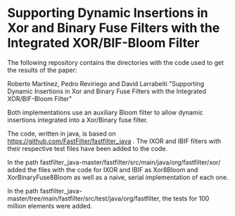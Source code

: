 # Supporting Dynamic Insertions in Xor and Binary Fuse Filters with the Integrated XOR/BIF-Bloom Filter

The following repository contains the directories with the code used to get the results of the paper: 

Roberto Martínez, Pedro Reviriego and David Larrabeiti "Supporting Dynamic Insertions in Xor and Binary Fuse Filters with the Integrated XOR/BIF-Bloom Filter"

Both implementations use an auxiliary Bloom filter to allow dynamic insertions integrated into a Xor/Binary fuse filter.

The code, written in java, is based on https://github.com/FastFilter/fastfilter_java . The IXOR and IBIF filters with their respective test files have been added to the code.

In the path fastfilter_java-master/fastfilter/src/main/java/org/fastfilter/xor/ added the files with the code for IXOR and IBIF as Xor8Bloom and XorBinaryFuse8Bloom as well as a naive, serial implementation of each one.

In the path fastfilter_java-master/tree/main/fastfilter/src/test/java/org/fastfilter, the tests for 100 million elements were added. 
